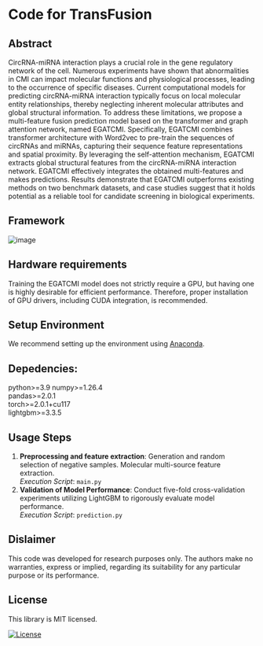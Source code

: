 # Code for TransFusion
## Abstract
CircRNA-miRNA interaction plays a crucial role in the gene regulatory network of the cell. Numerous experiments have shown that abnormalities in CMI can impact molecular functions and physiological processes, leading to the occurrence of specific diseases. Current computational models for predicting circRNA-miRNA interaction typically focus on local molecular entity relationships, thereby neglecting inherent molecular attributes and global structural information. To address these limitations, we propose a multi-feature fusion prediction model based on the transformer and graph attention network, named EGATCMI. Specifically, EGATCMI combines transformer architecture with Word2vec to pre-train the sequences of circRNAs and miRNAs, capturing their sequence feature representations and spatial proximity. By leveraging the self-attention mechanism, EGATCMI extracts global structural features from the circRNA-miRNA interaction network. EGATCMI effectively integrates the obtained multi-features and makes predictions. Results demonstrate that EGATCMI outperforms existing methods on two benchmark datasets, and case studies suggest that it holds potential as a reliable tool for candidate screening in biological experiments.
## Framework
![image](workflow.png)
## Hardware requirements
Training the EGATCMI model does not strictly require a GPU, but having one is highly desirable for efficient performance. Therefore, proper installation of GPU drivers, including CUDA integration, is recommended.
## Setup Environment
We recommend setting up the environment using [Anaconda](https://docs.anaconda.com/anaconda/install/index.html).
## Depedencies:
python>=3.9
numpy>=1.26.4  
pandas>=2.0.1  
torch>=2.0.1+cu117  
lightgbm>=3.3.5  
## Usage Steps
1. **Preprocessing and feature extraction**: Generation and random selection of negative samples.  Molecular multi-source feature extraction.  
   *Execution Script*: `main.py`
2. **Validation of Model Performance**: Conduct five-fold cross-validation experiments utilizing LightGBM to rigorously evaluate model performance.  
   *Execution Script*: `prediction.py`
## Dislaimer
This code was developed for research purposes only. The authors make no warranties, express or implied, regarding its suitability for any particular purpose or its performance.
## License
This library is MIT licensed.

<a href="https://github.com/591286260/EGATCMI/blob/main/LICENSE"><img src="https://img.shields.io/npm/l/heroicons.svg" alt="License"></a>
